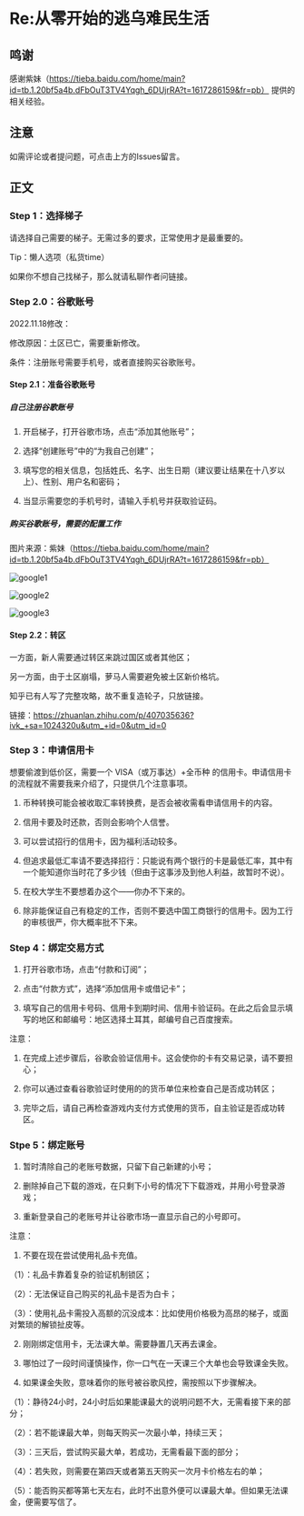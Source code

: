 # Re:从零开始的逃乌难民生活
## 鸣谢
感谢紫妹（https://tieba.baidu.com/home/main?id=tb.1.20bf5a4b.dFbOuT3TV4Yqgh_6DUjrRA?t=1617286159&fr=pb） 提供的相关经验。
## 注意
如需评论或者提问题，可点击上方的Issues留言。
## 正文
### Step 1：选择梯子
请选择自己需要的梯子。无需过多的要求，正常使用才是最重要的。

Tip：懒人选项（私货time）

如果你不想自己找梯子，那么就请私聊作者问链接。
### Step 2.0：谷歌账号
2022.11.18修改：

修改原因：土区已亡，需要重新修改。

条件：注册账号需要手机号，或者直接购买谷歌账号。
#### Step 2.1：准备谷歌账号
##### 自己注册谷歌账号
1.	开启梯子，打开谷歌市场，点击“添加其他账号”；

2.	选择“创建账号”中的“为我自己创建”；

3.	填写您的相关信息，包括姓氏、名字、出生日期（建议要让结果在十八岁以上）、性别、用户名和密码；

4.	当显示需要您的手机号时，请输入手机号并获取验证码。
##### 购买谷歌账号，需要的配置工作
图片来源：紫妹（https://tieba.baidu.com/home/main?id=tb.1.20bf5a4b.dFbOuT3TV4Yqgh_6DUjrRA?t=1617286159&fr=pb）

![google1](https://github.com/HsinChang/pkms/blob/main/images/google/google1.jpg)

![google2](https://github.com/HsinChang/pkms/blob/main/images/google/google2.jpg)

![google3](https://github.com/HsinChang/pkms/blob/main/images/google/google3.jpg)
#### Step 2.2：转区
一方面，新人需要通过转区来跳过国区或者其他区；

另一方面，由于土区崩塌，萝马人需要避免被土区新价格坑。

知乎已有人写了完整攻略，故不重复造轮子，只放链接。

链接：https://zhuanlan.zhihu.com/p/407035636?ivk_+sa=1024320u&utm_+id=0&utm_id=0
### Step 3：申请信用卡
想要偷渡到低价区，需要一个 VISA（或万事达）+全币种 的信用卡。申请信用卡的流程就不需要我来介绍了，只提供几个注意事项。

1.	币种转换可能会被收取汇率转换费，是否会被收需看申请信用卡的内容。

2.	信用卡要及时还款，否则会影响个人信誉。

3.	可以尝试招行的信用卡，因为福利活动较多。

4.	但追求最低汇率请不要选择招行：只能说有两个银行的卡是最低汇率，其中有一个能知道你当时花了多少钱（但由于这事涉及到他人利益，故暂时不说）。

5.  在校大学生不要想着办这个——你办不下来的。

6.  除非能保证自己有稳定的工作，否则不要选中国工商银行的信用卡。因为工行的审核很严，你大概率批不下来。
### Step 4：绑定交易方式
1.	打开谷歌市场，点击“付款和订阅”；

2.	点击“付款方式”，选择“添加信用卡或借记卡”；

3.	填写自己的信用卡号码、信用卡到期时间、信用卡验证码。在此之后会显示填写的地区和邮编号：地区选择土耳其，邮编号自己百度搜索。

注意：

1. 在完成上述步骤后，谷歌会验证信用卡。这会使你的卡有交易记录，请不要担心；

2. 你可以通过查看谷歌验证时使用的的货币单位来检查自己是否成功转区；

3. 完毕之后，请自己再检查游戏内支付方式使用的货币，自主验证是否成功转区。
### Stpe 5：绑定账号
1.	暂时清除自己的老账号数据，只留下自己新建的小号；

2.	删除掉自己下载的游戏，在只剩下小号的情况下下载游戏，并用小号登录游戏；

3.	重新登录自己的老账号并让谷歌市场一直显示自己的小号即可。

注意：

1. 不要在现在尝试使用礼品卡充值。

（1）：礼品卡靠着复杂的验证机制锁区；

（2）：无法保证自己购买的礼品卡是否为白卡；

（3）：使用礼品卡需投入高额的沉没成本：比如使用价格极为高昂的梯子，或面对繁琐的解锁扯皮等。

2. 刚刚绑定信用卡，无法课大单。需要静置几天再去课金。

3. 哪怕过了一段时间谨慎操作，你一口气在一天课三个大单也会导致课金失败。

4. 如果课金失败，意味着你的账号被谷歌风控，需按照以下步骤解决。

（1）：静待24小时，24小时后如果能课最大的说明问题不大，无需看接下来的部分；

（2）：若不能课最大单，则每天购买一次最小单，持续三天；

（3）：三天后，尝试购买最大单，若成功，无需看最下面的部分；

（4）：若失败，则需要在第四天或者第五天购买一次月卡价格左右的单；

（5）：能否购买都等第七天左右，此时不出意外便可以课最大单。但如果无法课金，便需要写信了。

